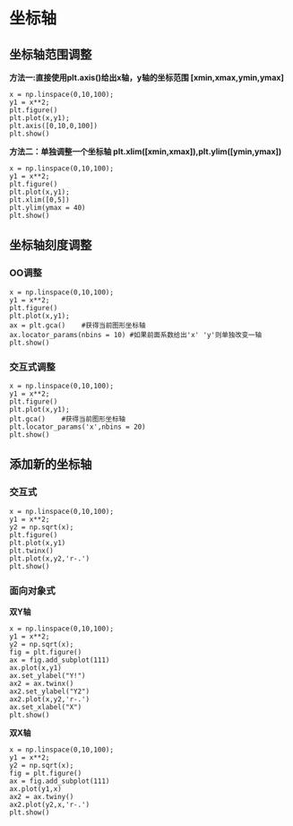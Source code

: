 # 坐标轴

## 坐标轴范围调整
**方法一:直接使用plt.axis()给出x轴，y轴的坐标范围 [xmin,xmax,ymin,ymax]** 
```
x = np.linspace(0,10,100);
y1 = x**2;
plt.figure()
plt.plot(x,y1);
plt.axis([0,10,0,100])
plt.show()
```
**方法二：单独调整一个坐标轴 plt.xlim([xmin,xmax]),plt.ylim([ymin,ymax])**
```
x = np.linspace(0,10,100);
y1 = x**2;
plt.figure()
plt.plot(x,y1);
plt.xlim([0,5])
plt.ylim(ymax = 40)
plt.show()
```

## 坐标轴刻度调整
### OO调整
```
x = np.linspace(0,10,100);
y1 = x**2;
plt.figure()
plt.plot(x,y1);
ax = plt.gca()    #获得当前图形坐标轴
ax.locator_params(nbins = 10) #如果前面系数给出'x' 'y'则单独改变一轴
plt.show()
```

### 交互式调整
```
x = np.linspace(0,10,100);
y1 = x**2;
plt.figure()
plt.plot(x,y1);
plt.gca()    #获得当前图形坐标轴
plt.locator_params('x',nbins = 20)
plt.show()
```

## 添加新的坐标轴
### 交互式   
```
x = np.linspace(0,10,100);
y1 = x**2;
y2 = np.sqrt(x);
plt.figure()
plt.plot(x,y1)
plt.twinx()
plt.plot(x,y2,'r-.')
plt.show()
```

### 面向对象式
**双Y轴**
```
x = np.linspace(0,10,100);
y1 = x**2;
y2 = np.sqrt(x);
fig = plt.figure()
ax = fig.add_subplot(111)
ax.plot(x,y1)
ax.set_ylabel("Y!")
ax2 = ax.twinx()
ax2.set_ylabel("Y2")
ax2.plot(x,y2,'r-.')
ax.set_xlabel("X")
plt.show()
```
**双X轴**
```
x = np.linspace(0,10,100);
y1 = x**2;
y2 = np.sqrt(x);
fig = plt.figure()
ax = fig.add_subplot(111)
ax.plot(y1,x)
ax2 = ax.twiny()
ax2.plot(y2,x,'r-.')
plt.show()
```
